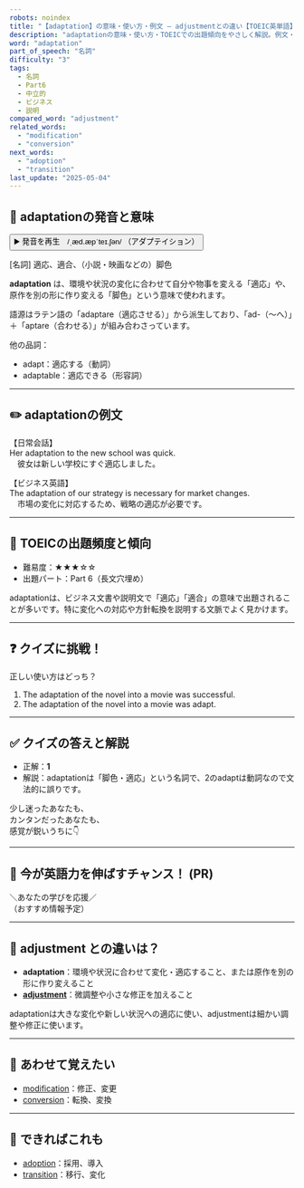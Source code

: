 ```yaml
---
robots: noindex
title: "【adaptation】の意味・使い方・例文 ― adjustmentとの違い【TOEIC英単語】"
description: "adaptationの意味・使い方・TOEICでの出題傾向をやさしく解説。例文・クイズ付きでadjustmentとの違いもわかりやすく学べます。"
word: "adaptation"
part_of_speech: "名詞"
difficulty: "3"
tags:
  - 名詞
  - Part6
  - 中立的
  - ビジネス
  - 説明
compared_word: "adjustment"
related_words:
  - "modification"
  - "conversion"
next_words:
  - "adoption"
  - "transition"
last_update: "2025-05-04"
---
```


## 🔰 adaptationの発音と意味

<button class="play-audio" onclick="playTTS('adaptation')">
  <span class="play-audio-main">
    ▶️ 発音を再生　/ˌæd.æpˈteɪ.ʃən/
  </span>
  <span class="play-audio-sub">
    （アダプテイション）
  </span>
</button>

[名詞] 適応、適合、（小説・映画などの）脚色

**adaptation** は、環境や状況の変化に合わせて自分や物事を変える「適応」や、原作を別の形に作り変える「脚色」という意味で使われます。

語源はラテン語の「adaptare（適応させる）」から派生しており、「ad-（～へ）」＋「aptare（合わせる）」が組み合わさっています。

他の品詞：  
- adapt：適応する（動詞）
- adaptable：適応できる（形容詞）

---

## ✏️ adaptationの例文

【日常会話】  
Her adaptation to the new school was quick.  
　彼女は新しい学校にすぐ適応しました。

【ビジネス英語】  
The adaptation of our strategy is necessary for market changes.  
　市場の変化に対応するため、戦略の適応が必要です。

---

## 🎯 TOEICの出題頻度と傾向

- 難易度：★★★☆☆
- 出題パート：Part 6（長文穴埋め）

adaptationは、ビジネス文書や説明文で「適応」「適合」の意味で出題されることが多いです。特に変化への対応や方針転換を説明する文脈でよく見かけます。

---

## ❓ クイズに挑戦！

正しい使い方はどっち？

1. The adaptation of the novel into a movie was successful.  
2. The adaptation of the novel into a movie was adapt.

---

## ✅ クイズの答えと解説

- 正解：**1**
- 解説：adaptationは「脚色・適応」という名詞で、2のadaptは動詞なので文法的に誤りです。

少し迷ったあなたも、  
カンタンだったあなたも、  
感覚が鋭いうちに👇️

---

## 🚀 今が英語力を伸ばすチャンス！ (PR)

<div class="info-center">
＼あなたの学びを応援／<br>  
（おすすめ情報予定）
</div>

---

## 🤔  adjustment との違いは？

- **adaptation**：環境や状況に合わせて変化・適応すること、または原作を別の形に作り変えること
- **[adjustment](/adjustment)**：微調整や小さな修正を加えること

adaptationは大きな変化や新しい状況への適応に使い、adjustmentは細かい調整や修正に使います。

---

## 🧩 あわせて覚えたい

- [modification](/modification)：修正、変更
- [conversion](/conversion)：転換、変換

---

## 📖 できればこれも

- [adoption](/adoption)：採用、導入
- [transition](/transition)：移行、変化

<!-- cvid: aid06_bid37 -->
